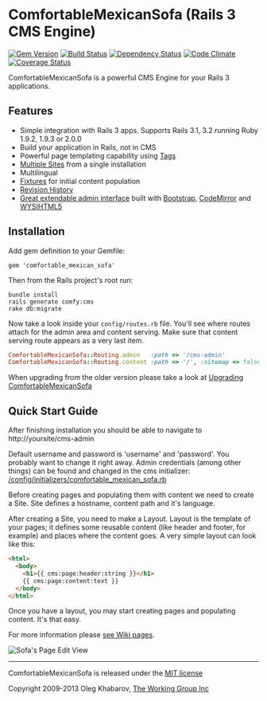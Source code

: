 # ComfortableMexicanSofa (Rails 3 CMS Engine)
[![Gem Version](https://badge.fury.io/rb/comfortable_mexican_sofa.png)](http://badge.fury.io/rb/comfortable_mexican_sofa) [![Build Status](https://travis-ci.org/comfy/comfortable-mexican-sofa.png?branch=master)](https://travis-ci.org/comfy/comfortable-mexican-sofa) [![Dependency Status](https://gemnasium.com/comfy/comfortable-mexican-sofa.png)](https://gemnasium.com/comfy/comfortable-mexican-sofa) [![Code Climate](https://codeclimate.com/github/comfy/comfortable-mexican-sofa.png)](https://codeclimate.com/github/comfy/comfortable-mexican-sofa) [![Coverage Status](https://coveralls.io/repos/comfy/comfortable-mexican-sofa/badge.png?branch=master)](https://coveralls.io/r/comfy/comfortable-mexican-sofa)

ComfortableMexicanSofa is a powerful CMS Engine for your Rails 3 applications.

Features
--------
* Simple integration with Rails 3 apps. Supports Rails 3.1, 3.2 running Ruby 1.9.2, 1.9.3 or 2.0.0
* Build your application in Rails, not in CMS
* Powerful page templating capability using [Tags](https://github.com/comfy/comfortable-mexican-sofa/wiki/Tags)
* [Multiple Sites](https://github.com/comfy/comfortable-mexican-sofa/wiki/Sites) from a single installation
* Multilingual
* [Fixtures](https://github.com/comfy/comfortable-mexican-sofa/wiki/Working-with-CMS-fixtures) for initial content population
* [Revision History](https://github.com/comfy/comfortable-mexican-sofa/wiki/Revisions)
* [Great extendable admin interface](https://github.com/comfy/comfortable-mexican-sofa/wiki/Reusing-sofa%27s-admin-area) built with [Bootstrap](http://twitter.github.com/bootstrap/), [CodeMirror](http://codemirror.net/) and [WYSIHTML5](http://xing.github.com/wysihtml5/)

Installation
------------
Add gem definition to your Gemfile:
    
    gem 'comfortable_mexican_sofa'
    
Then from the Rails project's root run:
    
    bundle install
    rails generate comfy:cms
    rake db:migrate
    
Now take a look inside your `config/routes.rb` file. You'll see where routes attach for the admin area and content serving. Make sure that content serving route appears as a very last item.

```ruby
ComfortableMexicanSofa::Routing.admin   :path => '/cms-admin'
ComfortableMexicanSofa::Routing.content :path => '/', :sitemap => false
```

When upgrading from the older version please take a look at [Upgrading ComfortableMexicanSofa](https://github.com/comfy/comfortable-mexican-sofa/wiki/Upgrading-ComfortableMexicanSofa)
    
Quick Start Guide
-----------------
After finishing installation you should be able to navigate to http://yoursite/cms-admin

Default username and password is 'username' and 'password'. You probably want to change it right away. Admin credentials (among other things) can be found and changed in the cms initializer: [/config/initializers/comfortable\_mexican\_sofa.rb](https://github.com/comfy/comfortable-mexican-sofa/blob/master/config/initializers/comfortable_mexican_sofa.rb)

Before creating pages and populating them with content we need to create a Site. Site defines a hostname, content path and it's language.

After creating a Site, you need to make a Layout. Layout is the template of your pages; it defines some reusable content (like header and footer, for example) and places where the content goes. A very simple layout can look like this:
    
```html
<html>
  <body>
    <h1>{{ cms:page:header:string }}</h1>
    {{ cms:page:content:text }}
  </body>
</html>
```

Once you have a layout, you may start creating pages and populating content. It's that easy.

For more information please [see Wiki pages](https://github.com/comfy/comfortable-mexican-sofa/wiki).

![Sofa's Page Edit View](https://github.com/comfy/comfortable-mexican-sofa/raw/master/doc/preview.png)

---

ComfortableMexicanSofa is released under the [MIT license](https://github.com/comfy/comfortable-mexican-sofa/raw/master/LICENSE) 

Copyright 2009-2013 Oleg Khabarov, [The Working Group Inc](http://www.twg.ca)